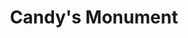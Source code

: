 ---
pid: MP154
title: Candy's Monument
location_transcription: Center City
zipcode: 
outside_phl: 
neighborhood: 
age: '11'
age_range: 6-13
instagram: 
image_file_name: MP_154.jpg
proposal_transcription: "<3 Center City <3"
topic: Philadelphia
topic_summary: '0'
type: Other No Form
keywords_other: 
credit: Candy Ochoa
image_labels: 
twitter: 
facebook: 
permalink: "/monuments/mp154/"
layout: item-page
---